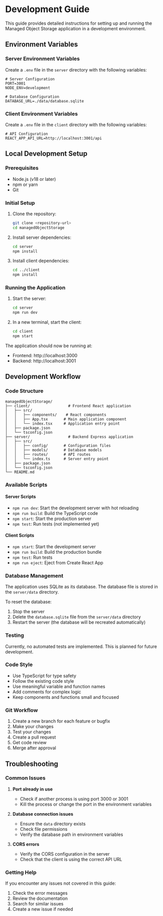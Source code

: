 # Development Guide

This guide provides detailed instructions for setting up and running the Managed Object Storage application in a development environment.

## Environment Variables

### Server Environment Variables

Create a `.env` file in the `server` directory with the following variables:

```env
# Server Configuration
PORT=3001
NODE_ENV=development

# Database Configuration
DATABASE_URL=./data/database.sqlite
```

### Client Environment Variables

Create a `.env` file in the `client` directory with the following variables:

```env
# API Configuration
REACT_APP_API_URL=http://localhost:3001/api
```

## Local Development Setup

### Prerequisites

- Node.js (v18 or later)
- npm or yarn
- Git

### Initial Setup

1. Clone the repository:

   ```bash
   git clone <repository-url>
   cd managedObjectStorage
   ```

2. Install server dependencies:

   ```bash
   cd server
   npm install
   ```

3. Install client dependencies:
   ```bash
   cd ../client
   npm install
   ```

### Running the Application

1. Start the server:

   ```bash
   cd server
   npm run dev
   ```

2. In a new terminal, start the client:
   ```bash
   cd client
   npm start
   ```

The application should now be running at:

- Frontend: http://localhost:3000
- Backend: http://localhost:3001

## Development Workflow

### Code Structure

```
managedObjectStorage/
├── client/                 # Frontend React application
│   ├── src/
│   │   ├── components/    # React components
│   │   ├── App.tsx       # Main application component
│   │   └── index.tsx     # Application entry point
│   ├── package.json
│   └── tsconfig.json
├── server/                 # Backend Express application
│   ├── src/
│   │   ├── config/       # Configuration files
│   │   ├── models/       # Database models
│   │   ├── routes/       # API routes
│   │   └── index.ts      # Server entry point
│   ├── package.json
│   └── tsconfig.json
└── README.md
```

### Available Scripts

#### Server Scripts

- `npm run dev`: Start the development server with hot reloading
- `npm run build`: Build the TypeScript code
- `npm start`: Start the production server
- `npm test`: Run tests (not implemented yet)

#### Client Scripts

- `npm start`: Start the development server
- `npm run build`: Build the production bundle
- `npm test`: Run tests
- `npm run eject`: Eject from Create React App

### Database Management

The application uses SQLite as its database. The database file is stored in the `server/data` directory.

To reset the database:

1. Stop the server
2. Delete the `database.sqlite` file from the `server/data` directory
3. Restart the server (the database will be recreated automatically)

### Testing

Currently, no automated tests are implemented. This is planned for future development.

### Code Style

- Use TypeScript for type safety
- Follow the existing code style
- Use meaningful variable and function names
- Add comments for complex logic
- Keep components and functions small and focused

### Git Workflow

1. Create a new branch for each feature or bugfix
2. Make your changes
3. Test your changes
4. Create a pull request
5. Get code review
6. Merge after approval

## Troubleshooting

### Common Issues

1. **Port already in use**

   - Check if another process is using port 3000 or 3001
   - Kill the process or change the port in the environment variables

2. **Database connection issues**

   - Ensure the `data` directory exists
   - Check file permissions
   - Verify the database path in environment variables

3. **CORS errors**
   - Verify the CORS configuration in the server
   - Check that the client is using the correct API URL

### Getting Help

If you encounter any issues not covered in this guide:

1. Check the error messages
2. Review the documentation
3. Search for similar issues
4. Create a new issue if needed
